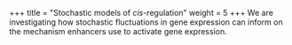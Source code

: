 +++
title = "Stochastic models of *cis*-regulation"
weight = 5
+++
We are investigating how stochastic fluctuations in gene expression can inform on the mechanism enhancers use to activate gene expression.
